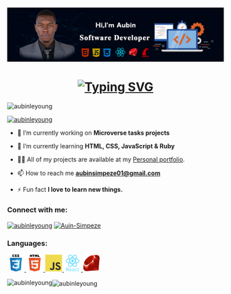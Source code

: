 ![aubin](/image/aubinr.jpg)
<h1 align="center"> <a href="https://git.io/typing-svg"><img src="https://readme-typing-svg.herokuapp.com?font=Fira+Code&pause=1000&center=true&vCenter=true&color=6622cc&size=40&width=800&height=100&lines=Welcome+to+Aubin's+Workspace;I'm+a+Full-Stack+Web+Developer" alt="Typing SVG" /></a></h1>

<p align="left"> <img src="https://komarev.com/ghpvc/?username=aubinleyoung&label=Profile%20views&color=0e75b6&style=flat" alt="aubinleyoung" /> </p>

<p align="left"> <a href="https://twitter.com/SimpezeAubin" target="blank"><img src="https://img.shields.io/twitter/follow/aubinleyoung?logo=twitter&style=for-the-badge" alt="aubinleyoung" /></a> </p>

- 🔭 I’m currently working on **Microverse tasks projects**

- 🌱 I’m currently learning **HTML, CSS, JavaScript & Ruby**

- 👨‍💻 All of my projects are available at my [Personal portfolio](https://aubinleyoung.github.io/Responsive-Portfolio-Website-Aubin/).

- 📫 How to reach me **aubinsimpeze01@gmail.com**

- ⚡ Fun fact **I love to learn new things.**

<h3 align="left">Connect with me:</h3>
<p align="left">
<a href="https://twitter.com/SimpezeAubin" target="blank"><img align="center" src="https://raw.githubusercontent.com/rahuldkjain/github-profile-readme-generator/master/src/images/icons/Social/twitter.svg" alt="aubinleyoung" height="30" width="40" /></a>
<a href="https://www.linkedin.com/in/aubin-simpeze-7a5b7a220/" target="blank"><img align="center" src="https://raw.githubusercontent.com/rahuldkjain/github-profile-readme-generator/master/src/images/icons/Social/linked-in-alt.svg" alt="Auin-Simpeze" height="30" width="40" /></a>
</p>

<h3 align="left">Languages:</h3>
<p align="left"> <a href="https://www.w3schools.com/css/" target="_blank" rel="noreferrer"> <img src="https://raw.githubusercontent.com/devicons/devicon/master/icons/css3/css3-original-wordmark.svg" alt="css3" width="40" height="40"/> </a> <a href="https://www.w3.org/html/" target="_blank" rel="noreferrer"> <img src="https://raw.githubusercontent.com/devicons/devicon/master/icons/html5/html5-original-wordmark.svg" alt="html5" width="40" height="40"/> </a> <a href="https://developer.mozilla.org/en-US/docs/Web/JavaScript" target="_blank" rel="noreferrer"> <img src="https://raw.githubusercontent.com/devicons/devicon/master/icons/javascript/javascript-original.svg" alt="javascript" width="40" height="40"/> </a> <a href="https://reactjs.org/" target="_blank" rel="noreferrer"> <img src="https://raw.githubusercontent.com/devicons/devicon/master/icons/react/react-original-wordmark.svg" alt="react" width="40" height="40"/> </a> <a href="https://www.ruby-lang.org/en/" target="_blank" rel="noreferrer"> <img src="https://raw.githubusercontent.com/devicons/devicon/master/icons/ruby/ruby-original.svg" alt="ruby" width="40" height="40"/> </a> </p>

<p><img align="left" src="https://github-readme-stats.vercel.app/api/top-langs?username=aubinleyoung&show_icons=true&locale=en&layout=compact" alt="aubinleyoung" /></p>



<p><img align="center" src="https://github-readme-streak-stats.herokuapp.com/?user=aubinleyoung&" alt="aubinleyoung" /></p>
